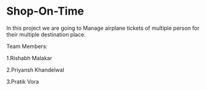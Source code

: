 # Shop-On-Time
In this project we are going to Manage airplane tickets of multiple person for their multiple destination place.

Team Members:

1.Rishabh Malakar	

2.Priyansh Khandelwal	

3.Pratik Vora
